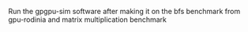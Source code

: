 Run the gpgpu-sim software after making it on the bfs benchmark from gpu-rodinia and matrix multiplication benchmark

